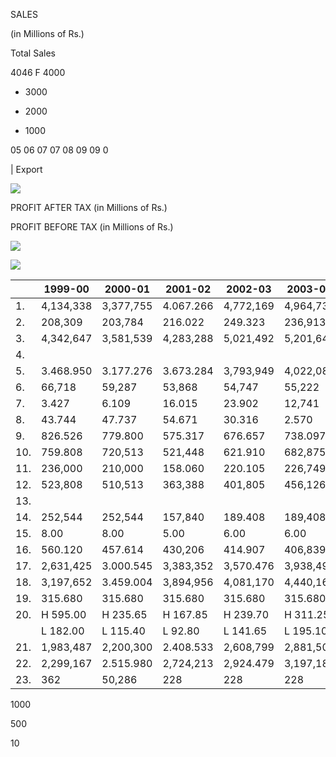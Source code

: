 SALES

(in Millions of Rs.)

Total Sales

4046
F 4000

- 3000

- 2000

- 1000

05 06 07 07 08 09 09 0

| Export

![](_page_0_Picture_1.jpeg)

PROFIT AFTER TAX
(in Millions of Rs.)

PROFIT BEFORE TAX (in Millions of Rs.)

![](_page_0_Figure_3.jpeg)

![](_page_0_Figure_4.jpeg)

|     | 1999-00   | 2000-01   | 2001-02   | 2002-03   | 2003-04   | 2004-05   | 2005-06   |
|-----|-----------|-----------|-----------|-----------|-----------|-----------|-----------|
| 1.  | 4,134,338 | 3,377,755 | 4.067.266 | 4,772,169 | 4,964,733 | 4,818,702 | 5,188,937 |
| 2.  | 208,309   | 203,784   | 216.022   | 249.323   | 236,913   | 280,761   | 329.964   |
| 3.  | 4,342,647 | 3,581,539 | 4,283,288 | 5,021,492 | 5,201,646 | 5,099,463 | 5,518,901 |
| 4.  |           |           |           |           |           |           |           |
| 5.  | 3.468.950 | 3.177.276 | 3.673.284 | 3,793,949 | 4,022,089 | 4,294,691 | 4,513,710 |
| 6.  | 66,718    | 59,287    | 53,868    | 54,747    | 55,222    | 66,627    | 62,526    |
| 7.  | 3.427     | 6.109     | 16.015    | 23.902    | 12,741    | 18.526    | 14,541    |
| 8.  | 43.744    | 47.737    | 54.671    | 30.316    | 2.570     | 30,272    | 7.130     |
| 9.  | 826.526   | 779.800   | 575.317   | 676.657   | 738.097   | 1,522,541 | 561.758   |
| 10. | 759.808   | 720,513   | 521,448   | 621.910   | 682,875   | 1,455,914 | 499,232   |
| 11. | 236,000   | 210,000   | 158.060   | 220.105   | 226,749   | 337,710   | 189.639   |
| 12. | 523,808   | 510,513   | 363,388   | 401,805   | 456,126   | 1,118,204 | 309,593   |
| 13. |           |           |           |           |           |           |           |
| 14. | 252,544   | 252,544   | 157,840   | 189.408   | 189,408   | 189,408   | 189,408   |
| 15. | 8.00      | 8.00      | 5.00      | 6.00      | 6.00      | 6.00      | 6.00      |
| 16. | 560.120   | 457.614   | 430,206   | 414.907   | 406,839   | 413.084   | 412,513   |
| 17. | 2,631,425 | 3.000.545 | 3,383,352 | 3,570.476 | 3,938,498 | 4,892,297 | 5,445,373 |
| 18. | 3,197,652 | 3.459.004 | 3,894,956 | 4,081,170 | 4,440,160 | 5,327,974 | 5,880,476 |
| 19. | 315.680   | 315.680   | 315.680   | 315.680   | 315.680   | 315.680   | 315.680   |
| 20. | H 595.00  | H 235.65  | H 167.85  | H 239.70  | H 311.25  | H 322.80  | H 426.70  |
|     | L 182.00  | L 115.40  | L 92.80   | L 141.65  | L 195.10  | L 188.10  | L 257.30  |
| 21. | 1,983,487 | 2,200,300 | 2.408.533 | 2,608,799 | 2,881,505 | 3,784,394 | 3,878,004 |
| 22. | 2,299,167 | 2.515.980 | 2,724,213 | 2,924.479 | 3,197,185 | 4.100.074 | 4,193,684 |
| 23. | 362       | 50,286    | 228       | 228       | 228       |           |           |

1000

500

10